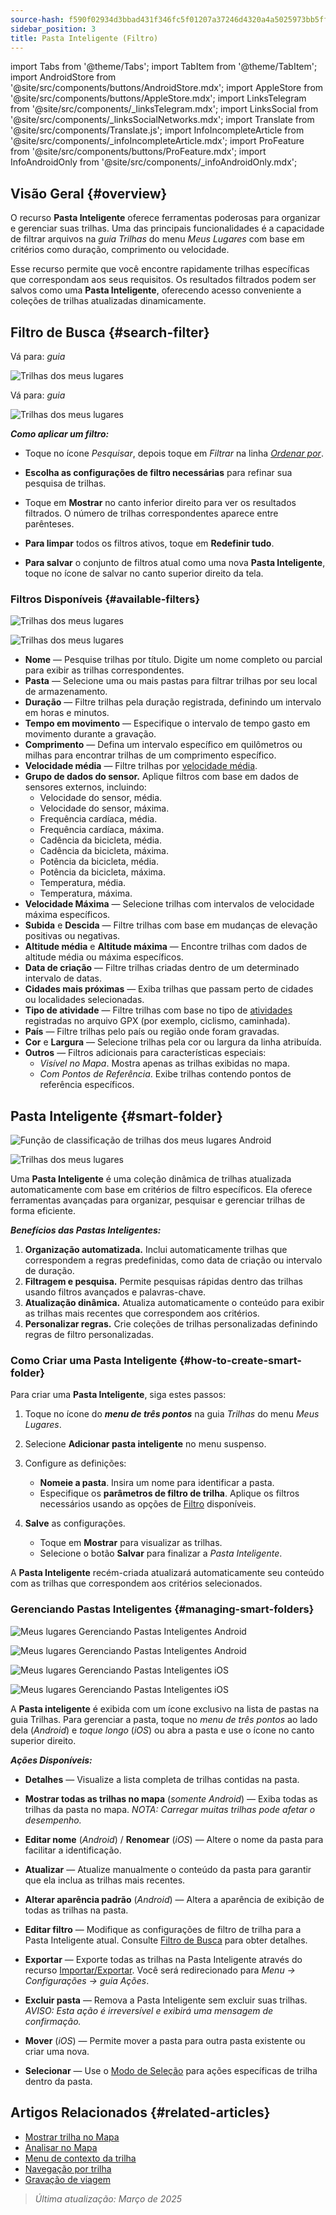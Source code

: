 ```yaml
---
source-hash: f590f02934d3bbad431f346fc5f01207a37246d4320a4a5025973bb5ff373b63
sidebar_position: 3
title: Pasta Inteligente (Filtro)
---
```

import Tabs from '@theme/Tabs';
import TabItem from '@theme/TabItem';
import AndroidStore from '@site/src/components/buttons/AndroidStore.mdx';
import AppleStore from '@site/src/components/buttons/AppleStore.mdx';
import LinksTelegram from '@site/src/components/_linksTelegram.mdx';
import LinksSocial from '@site/src/components/_linksSocialNetworks.mdx';
import Translate from '@site/src/components/Translate.js';
import InfoIncompleteArticle from '@site/src/components/_infoIncompleteArticle.mdx';
import ProFeature from '@site/src/components/buttons/ProFeature.mdx';
import InfoAndroidOnly from '@site/src/components/_infoAndroidOnly.mdx';



## Visão Geral {#overview}

O recurso **Pasta Inteligente** oferece ferramentas poderosas para organizar e gerenciar suas trilhas. Uma das principais funcionalidades é a capacidade de filtrar arquivos na *guia Trilhas* do menu *Meus Lugares* com base em critérios como duração, comprimento ou velocidade.

Esse recurso permite que você encontre rapidamente trilhas específicas que correspondam aos seus requisitos. Os resultados filtrados podem ser salvos como uma **Pasta Inteligente**, oferecendo acesso conveniente a coleções de trilhas atualizadas dinamicamente.


## Filtro de Busca {#search-filter}

<Tabs groupId="operating-systems" queryString="operating-systems">

<TabItem value="android" label="Android">

Vá para: *<Translate android="true" ids="shared_string_menu,shared_string_my_places,shared_string_gpx_files"/> guia*

![Trilhas dos meus lugares](@site/static/img/personal/tracks/my_places_tracks_filter_2_andr.png)

</TabItem>

<TabItem value="ios" label="iOS">

Vá para: *<Translate ios="true" ids="shared_string_menu,shared_string_my_places,shared_string_gpx_tracks"/> guia*

![Trilhas dos meus lugares](@site/static/img/personal/tracks/my_places_tracks_filter_ios.png)

</TabItem>

</Tabs>

***Como aplicar um filtro:***

- Toque no ícone *Pesquisar*, depois toque em *Filtrar* na linha [*Ordenar por*](./manage-tracks.md#sort-by).

- **Escolha as configurações de filtro necessárias** para refinar sua pesquisa de trilhas.

- Toque em **Mostrar** no canto inferior direito para ver os resultados filtrados. O número de trilhas correspondentes aparece entre parênteses.

- **Para limpar** todos os filtros ativos, toque em **Redefinir tudo**.

- **Para salvar** o conjunto de filtros atual como uma nova **Pasta Inteligente**, toque no ícone de salvar no canto superior direito da tela.


### Filtros Disponíveis {#available-filters}

<Tabs groupId="operating-systems" queryString="operating-systems">

<TabItem value="android" label="Android">

![Trilhas dos meus lugares](@site/static/img/personal/tracks/my_places_tracks_filter_andr.png)

</TabItem>

<TabItem value="ios" label="iOS">

![Trilhas dos meus lugares](@site/static/img/personal/tracks/my_places_tracks_filter_2_ios.png)

</TabItem>

</Tabs>

- **Nome** — Pesquise trilhas por título. Digite um nome completo ou parcial para exibir as trilhas correspondentes.
- **Pasta** — Selecione uma ou mais pastas para filtrar trilhas por seu local de armazenamento.
- **Duração** — Filtre trilhas pela duração registrada, definindo um intervalo em horas e minutos.
- **Tempo em movimento** — Especifique o intervalo de tempo gasto em movimento durante a gravação.
- **Comprimento** — Defina um intervalo específico em quilômetros ou milhas para encontrar trilhas de um comprimento específico.
- **Velocidade média** — Filtre trilhas por [velocidade média](../../widgets/info-widgets.md#average-speed).
- **Grupo de dados do sensor.**
    Aplique filtros com base em dados de sensores externos, incluindo:
    - Velocidade do sensor, média.
    - Velocidade do sensor, máxima.
    - Frequência cardíaca, média.
    - Frequência cardíaca, máxima.
    - Cadência da bicicleta, média.
    - Cadência da bicicleta, máxima.
    - Potência da bicicleta, média.
    - Potência da bicicleta, máxima.
    - Temperatura, média.
    - Temperatura, máxima.
- **Velocidade Máxima** — Selecione trilhas com intervalos de velocidade máxima específicos.
- **Subida** e **Descida** — Filtre trilhas com base em mudanças de elevação positivas ou negativas.
- **Altitude média** e **Altitude máxima** — Encontre trilhas com dados de altitude média ou máxima específicos.
- **Data de criação** — Filtre trilhas criadas dentro de um determinado intervalo de datas.
- **Cidades mais próximas** — Exiba trilhas que passam perto de cidades ou localidades selecionadas.
- **Tipo de atividade** — Filtre trilhas com base no tipo de [atividades](../../map/tracks/track-context-menu.md#track-information-activity) registradas no arquivo GPX (por exemplo, ciclismo, caminhada).
- **País** — Filtre trilhas pelo país ou região onde foram gravadas.
- **Cor** e **Largura** — Selecione trilhas pela cor ou largura da linha atribuída.
- **Outros** — Filtros adicionais para características especiais:
    - *Visível no Mapa*. Mostra apenas as trilhas exibidas no mapa.
    - *Com Pontos de Referência*. Exibe trilhas contendo pontos de referência específicos.


## Pasta Inteligente {#smart-folder}

<Tabs groupId="operating-systems" queryString="operating-systems">

<TabItem value="android" label="Android">

![Função de classificação de trilhas dos meus lugares Android](@site/static/img/personal/tracks/my_places_smart_folder_andr.png)

</TabItem>

<TabItem value="ios" label="iOS">

![Trilhas dos meus lugares](@site/static/img/personal/tracks/my_places_smart_folder_ios.png)

</TabItem>

</Tabs>

Uma **Pasta Inteligente** é uma coleção dinâmica de trilhas atualizada automaticamente com base em critérios de filtro específicos. Ela oferece ferramentas avançadas para organizar, pesquisar e gerenciar trilhas de forma eficiente.

***Benefícios das Pastas Inteligentes:***

1. **Organização automatizada.**
    Inclui automaticamente trilhas que correspondem a regras predefinidas, como data de criação ou intervalo de duração.
2. **Filtragem e pesquisa.**
    Permite pesquisas rápidas dentro das trilhas usando filtros avançados e palavras-chave.
3. **Atualização dinâmica.**
    Atualiza automaticamente o conteúdo para exibir as trilhas mais recentes que correspondem aos critérios.
4. **Personalizar regras.**
    Crie coleções de trilhas personalizadas definindo regras de filtro personalizadas.


### Como Criar uma Pasta Inteligente {#how-to-create-smart-folder}

Para criar uma **Pasta Inteligente**, siga estes passos:

1. Toque no ícone do ***menu de três pontos*** na guia *Trilhas* do menu *Meus Lugares*.

2. Selecione **Adicionar pasta inteligente** no menu suspenso.

3. Configure as definições:
   - **Nomeie a pasta**. Insira um nome para identificar a pasta.
   - Especifique os **parâmetros de filtro de trilha**. Aplique os filtros necessários usando as opções de [Filtro](#available-filters) disponíveis.

4. **Salve** as configurações.
    - Toque em **Mostrar** para visualizar as trilhas.
    - Selecione o botão **Salvar** para finalizar a *Pasta Inteligente*.

A **Pasta Inteligente** recém-criada atualizará automaticamente seu conteúdo com as trilhas que correspondem aos critérios selecionados.


### Gerenciando Pastas Inteligentes {#managing-smart-folders}

<Tabs groupId="operating-systems" queryString="operating-systems">

<TabItem value="android" label="Android">

![Meus lugares Gerenciando Pastas Inteligentes Android](@site/static/img/personal/tracks/my_places_smart_folder_2-1_andr.png)

![Meus lugares Gerenciando Pastas Inteligentes Android](@site/static/img/personal/tracks/my_places_smart_folder_3_andr.png)

</TabItem>

<TabItem value="ios" label="iOS">

![Meus lugares Gerenciando Pastas Inteligentes iOS](@site/static/img/personal/tracks/folder_menu_2_ios.png)

![Meus lugares Gerenciando Pastas Inteligentes iOS](@site/static/img/personal/tracks/my_places_smart_folder_2_ios.png)

</TabItem>

</Tabs>

A **Pasta inteligente** é exibida com um ícone exclusivo na lista de pastas na guia Trilhas. Para gerenciar a pasta, toque no *menu de três pontos* ao lado dela (*Android*) e *toque longo* (*iOS*) ou abra a pasta e use o ícone no canto superior direito.

***Ações Disponíveis:***

- **Detalhes** — Visualize a lista completa de trilhas contidas na pasta.

- **Mostrar todas as trilhas no mapa** (*somente Android*) — Exiba todas as trilhas da pasta no mapa.
    *NOTA: Carregar muitas trilhas pode afetar o desempenho.*

- **Editar nome** (*Android*) / **Renomear** (*iOS*) — Altere o nome da pasta para facilitar a identificação.

- **Atualizar** — Atualize manualmente o conteúdo da pasta para garantir que ela inclua as trilhas mais recentes.

- **Alterar aparência padrão** (*Android*) — Altera a aparência de exibição de todas as trilhas na pasta.

- **Editar filtro** — Modifique as configurações de filtro de trilha para a Pasta Inteligente atual. Consulte [Filtro de Busca](#search-filter) para obter detalhes.

- **Exportar** — Exporte todas as trilhas na Pasta Inteligente através do recurso [Importar/Exportar](../../personal/import-export.md). Você será redirecionado para *Menu → Configurações → guia Ações*.

- **Excluir pasta** — Remova a Pasta Inteligente sem excluir suas trilhas.
    *AVISO: Esta ação é irreversível e exibirá uma mensagem de confirmação.*

- **Mover** (*iOS*) — Permite mover a pasta para outra pasta existente ou criar uma nova.

- **Selecionar** — Use o [Modo de Seleção](./manage-tracks.md#selection-mode) para ações específicas de trilha dentro da pasta.


## Artigos Relacionados {#related-articles}

- [Mostrar trilha no Mapa](../../map/tracks/index.md)
- [Analisar no Mapa](../../map/tracks/index.md#analyze-track-on-map)
- [Menu de contexto da trilha](../../map/tracks/track-context-menu.md)
- [Navegação por trilha](../../navigation/setup/gpx-navigation.md)
- [Gravação de viagem](../../plugins/trip-recording.md)

> *Última atualização: Março de 2025*